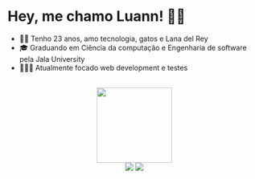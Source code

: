 <div align="left">
  
# Hey, me chamo Luann! 🏳‍🌈 <br>
- 🤸🏼 Tenho 23 anos, amo tecnologia, gatos e Lana del Rey
- 🎓 Graduando em Ciência da computação e Engenharia de software pela Jala University 
- 👨🏻‍💻 Atualmente focado web development e testes
<br>
  
</div>
  
<div align="center">
  <img height="150em" src="https://github-readme-stats.vercel.app/api/top-langs/?username=heyluannlucas&layout=compact&langs_count=7&theme=dark"/>
</div>

  
  <div align="center"> 
  <a href="https://www.instagram.com/hey_luannlucas/" target="_blank"><img src="https://img.shields.io/badge/-Instagram-%23E4405F?style=for-the-badge&logo=instagram&logoColor=white" target="_blank"></a>
  <a href="https://www.linkedin.com/in/luann-lucas-b59371236/" target="_blank"><img src="https://img.shields.io/badge/-LinkedIn-%230077B5?style=for-the-badge&logo=linkedin&logoColor=white" target="_blank"></a> 
</div>
